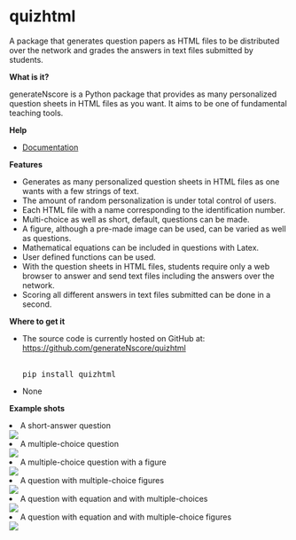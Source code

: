 # quizhtml
 
A package that generates question papers as HTML files to be distributed over the network and grades the answers in text files submitted by students.

<strong>What is it?</strong>

generateNscore is a Python package that provides as many personalized question sheets in HTML files as you want. It aims to be one of fundamental teaching tools.

<strong>Help</strong>
<ul>
<li><a href="https://github.com/generateNscore/quizhtml/wiki">Documentation</a></li>
</ul>

<strong>Features</strong>
<ul>
<li>Generates as many personalized question sheets in HTML files as one wants with a few strings of text.</li>
<li>The amount of random personalization is under total control of users.</li>
<li>Each HTML file with a name corresponding to the identification number.</li>
<li>Multi-choice as well as short, default, questions can be made.</li>
<li>A figure, although a pre-made image can be used, can be varied as well as questions.</li>
<li>Mathematical equations can be included in questions with Latex.</li>
<li>User defined functions can be used.</li>
<li>With the question sheets in HTML files, students require only a web browser to answer and send text files including the answers over the network.</li>
<li>Scoring all different answers in text files submitted can be done in a second.</li>
</ul>

<strong>Where to get it</strong>
<ul>
<li>The source code is currently hosted on GitHub at: <a href="https://github.com/generateNscore/quizhtml">https://github.com/generateNscore/quizhtml</a></li>
<br>

<pre lang=sh>pip install quizhtml</pre>

</ul>

<ul><li>None</li></ul>

<strong>Example shots</strong>
<li>A short-answer question</li>
<img src="https://github.com/generateNscore/quizhtml/blob/main/img/example1-3.png">
<li>A multiple-choice question</li>
<img src="https://github.com/generateNscore/quizhtml/blob/main/img/example1-6.png">
<li>A multiple-choice question with a figure</li>
<img src="https://github.com/generateNscore/quizhtml/blob/main/img/example1-2.png">
<li>A question with multiple-choice figures</li>
<img src="https://github.com/generateNscore/quizhtml/blob/main/img/example1-1.png">
<li>A question with equation and with multiple-choices</li>
<img src="https://github.com/generateNscore/quizhtml/blob/main/img/example1-4.png">
<li>A question with equation and with multiple-choice figures</li>
<img src="https://github.com/generateNscore/quizhtml/blob/main/img/example1-5.png">
